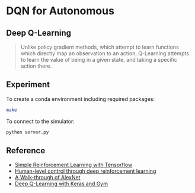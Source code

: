 # DQN for Autonomous

## Deep Q-Learning
> Unlike policy gradient methods, which attempt to learn functions which directly map an observation to an action, Q-Learning attempts to learn the value of being in a given state, and taking a specific action there.

## Experiment
To create a conda environment including required packages:

```bash
make
```

To connect to the simulator:
```bash
python server.py
```

## Reference

- [Simple Reinforcement Learning with Tensorflow](https://medium.com/emergent-future/simple-reinforcement-learning-with-tensorflow-part-0-q-learning-with-tables-and-neural-networks-d195264329d0)
- [Human-level control through deep reinforcement learning](https://www.nature.com/articles/nature14236)
- [A Walk-through of AlexNet](https://medium.com/@smallfishbigsea/a-walk-through-of-alexnet-6cbd137a5637)
- [Deep Q-Learning with Keras and Gym](https://keon.io/deep-q-learning/)
